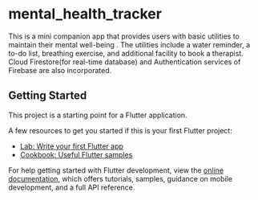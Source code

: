 # mental_health_tracker

This is a mini companion app that provides users with basic utilities to maintain their mental well-being . The utilities include a water reminder, a to-do list, breathing exercise, and additional facility to book a therapist. Cloud Firestore(for real-time database) and Authentication services of Firebase are also incorporated.

## Getting Started

This project is a starting point for a Flutter application.

A few resources to get you started if this is your first Flutter project:

- [Lab: Write your first Flutter app](https://docs.flutter.dev/get-started/codelab)
- [Cookbook: Useful Flutter samples](https://docs.flutter.dev/cookbook)

For help getting started with Flutter development, view the
[online documentation](https://docs.flutter.dev/), which offers tutorials,
samples, guidance on mobile development, and a full API reference.
